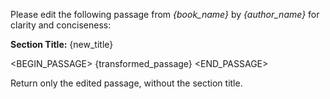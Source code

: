 Please edit the following passage from *{book_name}* by *{author_name}* for clarity and conciseness:

**Section Title:** {new_title}

<BEGIN_PASSAGE>
{transformed_passage}
<END_PASSAGE>

Return only the edited passage, without the section title.